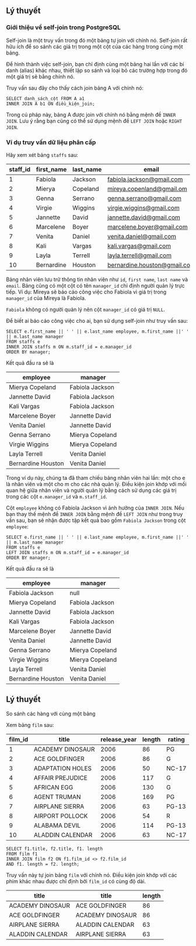 ## Lý thuyết
### Giới thiệu về self-join trong PostgreSQL
Self-join là một truy vấn trong đó một bảng tự join với chính nó. Self-join rất hữu ích để so sánh các giá trị trong một cột của các hàng trong cùng một bảng.

Để hình thành việc self-join, bạn chỉ định cùng một bảng hai lần với các bí danh (alias) khác nhau, thiết lập so sánh và loại bỏ các trường hợp trong đó một giá trị sẽ bằng chính nó.

Truy vấn sau đây cho thấy cách join bảng A với chính nó:
```
SELECT danh_sách_cột FROM A a1
INNER JOIN A b1 ON điều_kiện_join;
```
Trong cú pháp này, bảng A được join với chính nó bằng mệnh đề `INNER JOIN`. Lưu ý rằng bạn cũng có thể sử dụng mệnh đề `LEFT JOIN` hoặc `RIGHT JOIN`.

### Ví dụ truy vấn dữ liệu phân cấp
Hãy xem xét bảng `staffs` sau:

| staff_id | first_name	| last_name	| email	| phone	| active | store_id	| manager_id |
|----------|------------|-----------|-------|-------|--------|----------|------------|
| 1	| Fabiola	| Jackson	| fabiola.jackson@gmail.com	| 5555554	| 1	| 1	| NULL |
| 2	| Mierya | Copeland	| mireya.copenland@gmail.om	| 5555555	| 1	| 1	| 1
| 3	| Genna	| Serrano	| genna.serrano@gmail.com	| 5555556	| 1	| 1	| 2
| 4	| Virgie | Wiggins | virgie.wiggins@gmail.com	| 5555557	| 1	| 1	| 2
| 5	| Jannette | David | jannette.david@gmail.com	| 3794444	| 1	| 2	| 1
| 6	| Marcelene	| Boyer	| marcelene.boyer@gmail.com	| 3794445	| 1	| 2	| 5
| 7	| Venita | Daniel	| venita.daniel@gmail.com	| 3794446	| 1	| 2	| 5
| 8	| Kali | Vargas	| kali.vargas@gmail.com	| 5305555	| 1	| 3	| 1
| 9	| Layla	| Terrell	| layla.terrell@gmail.com	| 5305556	| 1	| 3	| 7
| 10 | Bernardine	| Houston	| bernardine.houston@gmail.com | 5305557 | 1 | 3 | 7

Bảng nhân viên lưu trữ thông tin nhân viên như `id`, `first name`, `last name` và `email`. Bảng cũng có một cột có tên `manager_id` chỉ định người quản lý trực tiếp. Ví dụ: Mireya sẽ báo cáo công việc cho Fabiola vì giá trị trong `manager_id` của Mireya là Fabiola.

`Fabiola` không có người quản lý nên cột `manager_id` có giá trị `NULL`.

Để biết ai báo cáo công việc cho ai, bạn sử dụng self-join như truy vấn sau:
```
SELECT e.first_name || ' ' || e.last_name employee, m.first_name ||' ' || m.last_name manager
FROM staffs e
INNER JOIN staffs m ON m.staff_id = e.manager_id
ORDER BY manager;
```
Kết quả đầu ra sẽ là

employee | manager
---------|--------
Mierya Copeland	| Fabiola Jackson
Jannette David | Fabiola Jackson
Kali Vargas	| Fabiola Jackson
Marcelene Boyer	| Jannette David
Venita Daniel	| Jannette David
Genna Serrano	| Mierya Copeland
Virgie Wiggins | Mierya Copeland
Layla Terrell	| Venita Daniel
Bernardine Houston | Venita Daniel

Trong ví dụ này, chúng ta đã tham chiếu bảng nhân viên hai lần: một cho e là nhân viên và một cho m cho các nhà quản lý. Điều kiện join khớp với mối quan hệ giữa nhân viên và người quản lý bằng cách sử dụng các giá trị trong các cột `e.manager_id` và `m.staff_id`.

Cột `employee` không có Fabiola Jackson vì ảnh hưởng của `INNER JOIN`. Nếu bạn thay thế mệnh đề `INNER JOIN` bằng mệnh đề `LEFT JOIN` như trong truy vấn sau, bạn sẽ nhận được tập kết quả bao gồm `Fabiola Jackson` trong cột `employee`:
```
SELECT e.first_name || ' ' || e.last_name employee, m.first_name ||' ' || m.last_name manager
FROM staffs e
LEFT JOIN staffs m ON m.staff_id = e.manager_id
ORDER BY manager;
```
Kết quả đầu ra sẽ là

employee | manager
---------|-------
Fabiola Jackson	| null
Mierya Copeland	| Fabiola Jackson
Jannette David | Fabiola Jackson
Kali Vargas	| Fabiola Jackson
Marcelene Boyer	| Jannette David
Venita Daniel	| Jannette David
Genna Serrano	| Mierya Copeland
Virgie Wiggins | Mierya Copeland
Layla Terrell	| Venita Daniel
Bernardine Houston | Venita Daniel

## Lý thuyết
So sánh các hàng với cùng một bảng

Xem bảng `film` sau:

film_id	| title	| release_year | length	| rating
--------|-------|--------------|--------|-------
1	| ACADEMY DINOSAUR | 2006	| 86 | PG
2	| ACE GOLDFINGER | 2006	| 86 | G
3	| ADAPTATION HOLES | 2006	| 50 | NC-17
4	| AFFAIR PREJUDICE | 2006	| 117	| G
5	| AFRICAN EGG	| 2006 | 130 | G
6	| AGENT TRUMAN | 2006	| 169	| PG
7	| AIRPLANE SIERRA	| 2006 | 63 | PG-13
8	| AIRPORT POLLOCK	| 2006 | 54	| R
9	| ALABAMA DEVIL | 2006 | 114 | PG-13
10 | ALADDIN CALENDAR	| 2006 | 63	| NC-17
```
SELECT f1.title, f2.title, f1. length
FROM film f1
INNER JOIN film f2 ON f1.film_id <> f2.film_id
AND f1. length = f2. length;
```
Truy vấn này tự join bảng `film` với chính nó. Điều kiện join khớp với các phim khác nhau được chỉ định bởi `film_id` có cùng độ dài.

title	| title	| length
------|-------|-------
ACADEMY DINOSAUR	| ACE GOLDFINGER	| 86
ACE GOLDFINGER	| ACADEMY DINOSAUR	| 86
AIRPLANE SIERRA	| ALADDIN CALENDAR	| 63
ALADDIN CALENDAR | AIRPLANE SIERRA	| 63
